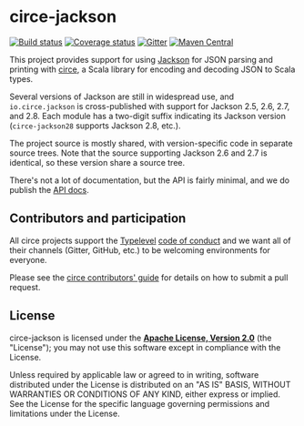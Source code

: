 # circe-jackson

[![Build status](https://img.shields.io/travis/circe/circe-jackson/master.svg)](https://travis-ci.org/circe/circe-jackson)
[![Coverage status](https://img.shields.io/codecov/c/github/circe/circe-jackson/master.svg)](https://codecov.io/github/circe/circe-jackson)
[![Gitter](https://img.shields.io/badge/gitter-join%20chat-green.svg)](https://gitter.im/circe/circe)
[![Maven Central](https://img.shields.io/maven-central/v/io.circe/circe-jackson28_2.11.svg)](https://maven-badges.herokuapp.com/maven-central/io.circe/circe-jackson28_2.11)

This project provides support for using [Jackson][jackson] for JSON parsing and printing with
[circe][circe], a Scala library for encoding and decoding JSON to Scala types.

Several versions of Jackson are still in widespread use, and `io.circe.jackson` is cross-published
with support for Jackson 2.5, 2.6, 2.7, and 2.8. Each module has a two-digit suffix indicating its
Jackson version (`circe-jackson28` supports Jackson 2.8, etc.).

The project source is mostly shared, with version-specific code in separate source trees. Note that
the source supporting Jackson 2.6 and 2.7 is identical, so these version share a source tree.

There's not a lot of documentation, but the API is fairly minimal, and we do publish the
[API docs][api-docs].

## Contributors and participation

All circe projects support the [Typelevel][typelevel] [code of conduct][code-of-conduct] and we want
all of their channels (Gitter, GitHub, etc.) to be welcoming environments for everyone.

Please see the [circe contributors' guide][contributing] for details on how to submit a pull
request.

## License

circe-jackson is licensed under the **[Apache License, Version 2.0][apache]**
(the "License"); you may not use this software except in compliance with the
License.

Unless required by applicable law or agreed to in writing, software
distributed under the License is distributed on an "AS IS" BASIS,
WITHOUT WARRANTIES OR CONDITIONS OF ANY KIND, either express or implied.
See the License for the specific language governing permissions and
limitations under the License.

[apache]: http://www.apache.org/licenses/LICENSE-2.0
[api-docs]: https://circe.github.io/circe-jackson/api/io/circe/jackson/
[circe]: https://github.com/circe/circe
[code-of-conduct]: http://typelevel.org/conduct.html
[contributing]: https://circe.github.io/circe/contributing.html
[jackson]: https://github.com/FasterXML/jackson
[typelevel]: http://typelevel.org/
